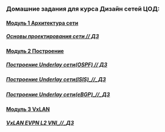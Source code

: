 

### Домашние задания для курса Дизайн сетей ЦОД:
#### [Модуль 1 Архитектура сети](https://github.com/R0gerWilco/OTUS_DC/tree/main/Homework/Module1)
  ##### [Основы проектирования сети // ДЗ](https://github.com/R0gerWilco/OTUS_DC/tree/main/Homework/Module1/Lesson03)
#### [Модуль 2 Построение](https://github.com/R0gerWilco/OTUS_DC/tree/main/Homework/Module2/)
  #####  [Построение Underlay сети(OSPF) // ДЗ](https://github.com/R0gerWilco/OTUS_DC/tree/main/Homework/Module2/Lesson02)
  #####  [Построение Underlay сети(ISIS)_//_ДЗ](https://github.com/R0gerWilco/OTUS_DC/tree/main/Homework/Module2/Lesson03)
  #####  [Построение Underlay сети(eBGP)_//_ДЗ](https://github.com/R0gerWilco/OTUS_DC/tree/main/Homework/Module2/Lesson05)
#### [Модуль 3 VxLAN](https://github.com/R0gerWilco/OTUS_DC/tree/main/Homework/Module3)
  #####  [VxLAN EVPN L2 VNI_//_ДЗ](https://github.com/R0gerWilco/OTUS_DC/tree/main/Homework/Module3/Lesson02)

